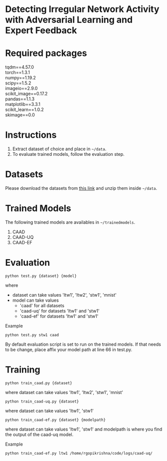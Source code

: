 # Detecting Irregular Network Activity with Adversarial Learning and Expert Feedback

# Required packages

tqdm==4.57.0<br>
torch==1.3.1<br>
numpy==1.19.2<br>
scipy==1.5.2<br>
imageio==2.9.0<br>
scikit_image==0.17.2<br>
pandas==1.1.3<br>
matplotlib==3.3.1<br>
scikit_learn==1.0.2<br>
skimage==0.0<br>

# Instructions

1. Extract dataset of choice and place in `~/data`.
2. To evaluate trained models, follow the evaluation step.

# Datasets

Please download the datasets from [this link]([/guides/content/editing-an-existing-page](https://drive.google.com/drive/folders/1YXxv-OwIms0olIOxDI0530U8_Tu1FHT5?usp=sharing))  and unzip them inside `~/data`.

# Trained Models

The following trained models are availables in `~/trainedmodels`. 
1. CAAD
2. CAAD-UQ
3. CAAD-EF

# Evaluation

```
python test.py {dataset} {model}
```

where
- dataset can take values 'ltw1', 'ltw2', 'stw1', 'mnist' 
- model can take values 
    * 'caad' for all datasets
    * 'caad-uq' for datasets 'ltw1' and 'stw1'
    * 'caad-ef' for datasets 'ltw1' and 'stw1'

Example
```
python test.py stw1 caad
```
By default evaluation script is set to run on the trained models. If that needs to be change, place affix your model path at line 66 in test.py.


# Training

```
python train_caad.py {dataset}
```
where dataset can take values 'ltw1', 'ltw2', 'stw1', 'mnist' 
```
python train_caad-uq.py {dataset}
```
where dataset can take values 'ltw1', 'stw1'
```
python train_caad-ef.py {dataset} {modelpath}
```
where dataset can take values 'ltw1', 'stw1' and modelpath is where you find the output of the caad-uq model.

Example
```
python train_caad-ef.py ltw1 /home/rgopikrishna/code/logs/caad-uq/
```

